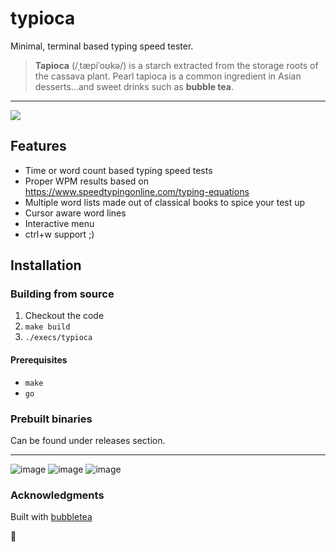 # typioca
Minimal, terminal based typing speed tester.

> **Tapioca** (/ˌtæpiˈoʊkə/) is a starch extracted from the storage roots of the cassava plant. Pearl tapioca is a common ingredient in Asian desserts...and sweet drinks such as **bubble tea**.

---

![](https://github.com/bloznelis/typioca/blob/master/img/typioca.gif)

## Features
  * Time or word count based typing speed tests
  * Proper WPM results based on https://www.speedtypingonline.com/typing-equations
  * Multiple word lists made out of classical books to spice your test up
  * Cursor aware word lines
  * Interactive menu
  * ctrl+w support ;)

## Installation
### Building from source
  1. Checkout the code
  2. `make build`
  3. `./execs/typioca`

#### Prerequisites
  * `make`
  * `go`

### Prebuilt binaries
Can be found under releases section.

---
![image](https://user-images.githubusercontent.com/33397865/168289173-8d34391f-e4e8-4756-8eef-de2634d29a41.png)
![image](https://user-images.githubusercontent.com/33397865/168289345-9e763f06-b175-4879-808e-b7c97f95fb12.png)
![image](https://user-images.githubusercontent.com/33397865/168289871-47cd7f06-87d9-4b96-ad9f-d6d43458f371.png)

### Acknowledgments
Built with [bubbletea](https://github.com/charmbracelet/bubbletea)

🧋
